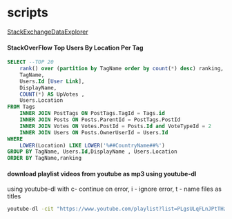 # scripts

[StackExchangeDataExplorer](https://data.stackexchange.com/stackoverflow/query/new)

#### StackOverFlow Top Users By Location Per Tag 
```sql 
SELECT --TOP 20 
    rank() over (partition by TagName order by count(*) desc) ranking,
    TagName,
    Users.Id [User Link],
    DisplayName,
    COUNT(*) AS UpVotes ,
    Users.Location
FROM Tags
    INNER JOIN PostTags ON PostTags.TagId = Tags.id
    INNER JOIN Posts ON Posts.ParentId = PostTags.PostId
    INNER JOIN Votes ON Votes.PostId = Posts.Id and VoteTypeId = 2
    INNER JOIN Users ON Posts.OwnerUserId = Users.Id
WHERE 
    LOWER(Location) LIKE LOWER('%##CountryName##%') 
GROUP BY TagName, Users.Id,DisplayName , Users.Location
ORDER BY TagName,ranking
```


#### download playlist videos from youtube as mp3 using youtube-dl
using youtube-dl with  c- continue on error, i - ignore error, t - name files as titles 
```bash   
youtube-dl -cit "https://www.youtube.com/playlist?list=PLgsULqFLnJPtTHzE-KjBj1Jf6MnVNRGJW" --extract-audio --audio-format mp3
```

